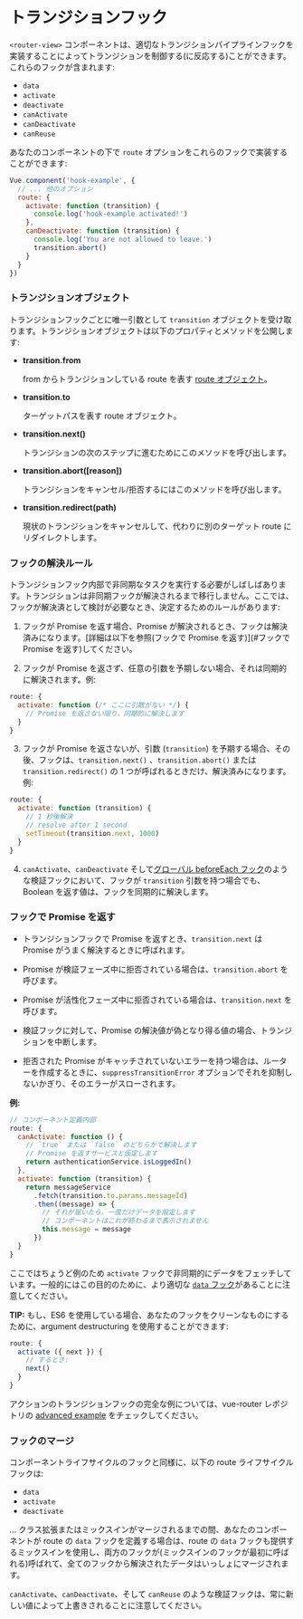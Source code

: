# トランジションフック

`<router-view>` コンポーネントは、適切なトランジションパイプラインフックを実装することによってトランジションを制御する(に反応する)ことができます。これらのフックが含まれます:

- `data`
- `activate`
- `deactivate`
- `canActivate`
- `canDeactivate`
- `canReuse`

あなたのコンポーネントの下で `route` オプションをこれらのフックで実装することができます:

``` js
Vue.component('hook-example', {
  // ... 他のオプション
  route: {
    activate: function (transition) {
      console.log('hook-example activated!')
    },
    canDeactivate: function (transition) {
      console.log('You are not allowed to leave.')
      transition.abort()
    }
  }
})
```

### トランジションオブジェクト

トランジションフックごとに唯一引数として `transition` オブジェクトを受け取ります。トランジションオブジェクトは以下のプロパティとメソッドを公開します:

- **transition.from**

  from からトランジションしている route を表す [route オブジェクト](../route.md)。

- **transition.to**

  ターゲットパスを表す route オブジェクト。

- **transition.next()**

  トランジションの次のステップに進むためにこのメソッドを呼び出します。

- **transition.abort([reason])**

  トランジションをキャンセル/拒否するにはこのメソッドを呼び出します。

- **transition.redirect(path)**

  現状のトランジションをキャンセルして、代わりに別のターゲット route にリダイレクトします。

### フックの解決ルール

トランジションフック内部で非同期なタスクを実行する必要がしばしばあります。トランジションは非同期フックが解決されるまで移行しません。ここでは、フックが解決済として検討が必要なとき、決定するためのルールがあります:

1. フックが Promise を返す場合、Promise が解決されるとき、フックは解決済みになります。[詳細は以下を参照(フックで Promise を返す)](#フックで Promise を返す)してください。

2. フックが Promise を返さず、任意の引数を予期しない場合、それは同期的に解決されます。例:

``` js
route: {
  activate: function (/* ここに引数がない */) {
    // Promise を返さない限り、同期的に解決します
  }
}
```

3. フックが Promise を返さないが、引数 (`transition`) を予期する場合、その後、フックは、`transition.next()` 、`transition.abort()` または `transition.redirect()` の 1 つが呼ばれるときだけ、解決済みになります。例:

``` js
route: {
  activate: function (transition) {
    // 1 秒後解決
    // resolve after 1 second
    setTimeout(transition.next, 1000)
  }
}
```

4. `canActivate`、`canDeactivate` そして[グローバル beforeEach フック](../api/before-each.md)のような検証フックにおいて、フックが `transition` 引数を持つ場合でも、Boolean を返す値は、フックを同期的に解決します。

### フックで Promise を返す

- トランジションフックで Promise を返すとき、`transition.next` は Promise がうまく解決するときに呼ばれます。

- Promise が検証フェーズ中に拒否されている場合は、`transition.abort` を呼びます。

- Promise が活性化フェーズ中に拒否されている場合は、`transition.next` を呼びます。

- 検証フックに対して、Promise の解決値が偽となり得る値の場合、トランジションを中断します。

- 拒否された Promise がキャッチされていないエラーを持つ場合は、ルーターを作成するときに、`suppressTransitionError` オプションでそれを抑制しないかぎり、そのエラーがスローされます。

**例:**

``` js
// コンポーネント定義内部
route: {
  canActivate: function () {
    // `true` または `false` のどちらかで解決します
    // Promise を返すサービスと仮定します
    return authenticationService.isLoggedIn()
  },
  activate: function (transition) {
    return messageService
      .fetch(transition.to.params.messageId)
      .then((message) => {
        // それが届いたら、一度だけデータを設定します
        // コンポーネントはこれが終わるまで表示されません
        this.message = message
      })
  }
}
```

ここではちょうど例のため `activate` フックで非同期的にデータをフェッチしています。一般的にはこの目的のために、より適切な [`data` フック](data.md)があることに注意してください。

**TIP:** もし、ES6 を使用している場合、あなたのフックをクリーンなものにするために、argument destructuring を使用することができます:

``` js
route: {
  activate ({ next }) {
    // するとき:
    next()
  }
}
```

アクションのトランジションフックの完全な例については、vue-router レポジトリの [advanced example](https://github.com/vuejs/vue-router/tree/dev/example/advanced) をチェックしてください。

### フックのマージ

コンポーネントライフサイクルのフックと同様に、以下の route ライフサイクルフックは:

- `data`
- `activate`
- `deactivate`

... クラス拡張またはミックスインがマージされるまでの間、あなたのコンポーネントが route の `data` フックを定義する場合は、route の `data` フックも提供するミックスインを使用し、両方のフックが(ミックスインのフックが最初に呼ばれる)呼ばれて、全てのフックから解決されたデータはいっしょにマージされます。

`canActivate`、`canDeactivate`、そして `canReuse` のような検証フックは、常に新しい値によって上書きされることに注意してください。
